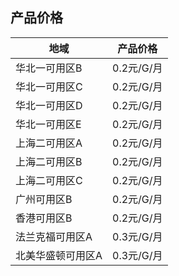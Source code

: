 ## 产品价格


| 地域        | 产品价格     |
| ---------  | -------- |
| 华北一可用区B | 0.2元/G/月 |
| 华北一可用区C | 0.2元/G/月 |
| 华北一可用区D | 0.2元/G/月 |
| 华北一可用区E | 0.2元/G/月 |
| 上海二可用区A | 0.2元/G/月 |
| 上海二可用区B | 0.2元/G/月 |
| 上海二可用区C | 0.2元/G/月 |
| 广州可用区B   | 0.2元/G/月 |
| 香港可用区B   | 0.2元/G/月 |
| 法兰克福可用区A   | 0.3元/G/月 |
| 北美华盛顿可用区A   | 0.3元/G/月 |


